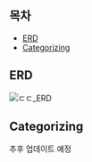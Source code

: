 ## 목차
- [ERD](#erd)
- [Categorizing](#categorizing)

## ERD
![ㄷㄷ_ERD](/uploads/e1c119f0155abe2e0586a784bd3092ae/ㄷㄷ_ERD.png)

## Categorizing
추후 업데이트 예정

